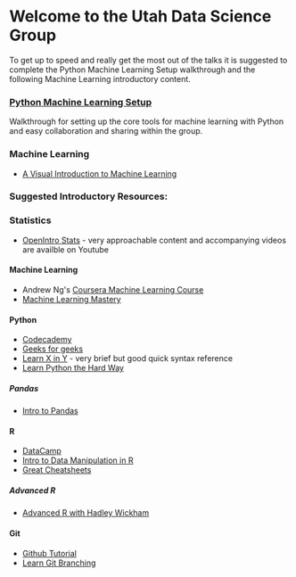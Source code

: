 # Welcome to the Utah Data Science Group

To get up to speed and really get the most out of the talks it is suggested to complete the Python Machine Learning Setup walkthrough and the following Machine Learning introductory content.

### [Python Machine Learning Setup](https://gist.github.com/jpotts18/dc8b1cf97bae528f99a0)
Walkthrough for setting up the core tools for machine learning with Python and easy collaboration and sharing within the group.

### Machine Learning
* [A Visual Introduction to Machine Learning](http://www.r2d3.us/visual-intro-to-machine-learning-part-1/)

### Suggested Introductory Resources:
### Statistics
* [OpenIntro Stats](https://www.openintro.org/stat/textbook.php?stat_book=os) - very approachable content and accompanying videos are availble on Youtube

#### Machine Learning
* Andrew Ng's [Coursera Machine Learning Course](https://www.coursera.org/learn/machine-learning)
* [Machine Learning Mastery](http://machinelearningmastery.com/start-here/)

#### Python
- [Codecademy](https://www.codecademy.com/learn/python)
- [Geeks for geeks](http://www.geeksforgeeks.org/python/)
- [Learn X in Y](https://learnxinyminutes.com/docs/python/) - very brief but good quick syntax reference
- [Learn Python the Hard Way](http://learnpythonthehardway.org/book/)

##### Pandas 
- [Intro to Pandas](https://github.com/SethPaul/Pandas_Intro)

#### R
- [DataCamp](https://www.datacamp.com/courses/free-introduction-to-r)
- [Intro to Data Manipulation in R](https://github.com/SethPaul/data_manipulation_meetup)
- [Great Cheatsheets](https://www.rstudio.com/resources/cheatsheets/)

##### Advanced R
- [Advanced R with Hadley Wickham](http://adv-r.had.co.nz/)

#### Git
- [Github Tutorial](https://try.github.io/)
- [Learn Git Branching](http://learngitbranching.js.org/)
